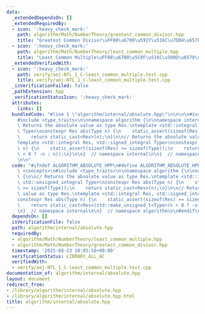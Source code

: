 ```yaml
---
data:
  _extendedDependsOn: []
  _extendedRequiredBy:
  - icon: ':heavy_check_mark:'
    path: algorithm/Math/NumberTheory/greatest_common_divisor.hpp
    title: "Greatest Common Divisor\uFF08\u6700\u5927\u516C\u7D04\u6570\uFF09"
  - icon: ':heavy_check_mark:'
    path: algorithm/Math/NumberTheory/least_common_multiple.hpp
    title: "Least Common Multiple\uFF08\u6700\u5C0F\u516C\u500D\u6570\uFF09"
  _extendedVerifiedWith:
  - icon: ':heavy_check_mark:'
    path: verify/aoj-NTL_1_C-least_common_multiple.test.cpp
    title: verify/aoj-NTL_1_C-least_common_multiple.test.cpp
  _isVerificationFailed: false
  _pathExtension: hpp
  _verificationStatusIcon: ':heavy_check_mark:'
  attributes:
    links: []
  bundledCode: "#line 1 \"algorithm/internal/absolute.hpp\"\n\n\n\n#include <concepts>\n\
    #include <type_traits>\n\nnamespace algorithm {\n\nnamespace internal {\n\n//\
    \ Returns the absolute value as type Res.\ntemplate <std::integral Res, std::unsigned_integral\
    \ Type>\nconstexpr Res abs(Type n) {\n    static_assert(sizeof(Res) >= sizeof(Type));\n\
    \    return static_cast<Res>(n);\n}\n\n// Returns the absolute value as type Res.\n\
    template <std::integral Res, std::signed_integral Type>\nconstexpr Res abs(Type\
    \ n) {\n    static_assert(sizeof(Res) >= sizeof(Type));\n    return static_cast<Res>(std::make_unsigned_t<Type>(n\
    \ < 0 ? -n : n));\n}\n\n}  // namespace internal\n\n}  // namespace algorithm\n\
    \n\n"
  code: "#ifndef ALGORITHM_ABSOLUTE_HPP\n#define ALGORITHM_ABSOLUTE_HPP 1\n\n#include\
    \ <concepts>\n#include <type_traits>\n\nnamespace algorithm {\n\nnamespace internal\
    \ {\n\n// Returns the absolute value as type Res.\ntemplate <std::integral Res,\
    \ std::unsigned_integral Type>\nconstexpr Res abs(Type n) {\n    static_assert(sizeof(Res)\
    \ >= sizeof(Type));\n    return static_cast<Res>(n);\n}\n\n// Returns the absolute\
    \ value as type Res.\ntemplate <std::integral Res, std::signed_integral Type>\n\
    constexpr Res abs(Type n) {\n    static_assert(sizeof(Res) >= sizeof(Type));\n\
    \    return static_cast<Res>(std::make_unsigned_t<Type>(n < 0 ? -n : n));\n}\n\
    \n}  // namespace internal\n\n}  // namespace algorithm\n\n#endif\n"
  dependsOn: []
  isVerificationFile: false
  path: algorithm/internal/absolute.hpp
  requiredBy:
  - algorithm/Math/NumberTheory/least_common_multiple.hpp
  - algorithm/Math/NumberTheory/greatest_common_divisor.hpp
  timestamp: '2025-08-23 10:05:58+00:00'
  verificationStatus: LIBRARY_ALL_AC
  verifiedWith:
  - verify/aoj-NTL_1_C-least_common_multiple.test.cpp
documentation_of: algorithm/internal/absolute.hpp
layout: document
redirect_from:
- /library/algorithm/internal/absolute.hpp
- /library/algorithm/internal/absolute.hpp.html
title: algorithm/internal/absolute.hpp
---
```

